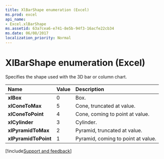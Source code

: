 ```yaml
---
title: XlBarShape enumeration (Excel)
ms.prod: excel
api_name:
- Excel.xlBarShape
ms.assetid: 63a7cea6-e741-8e5b-94f3-16acfe22cb34
ms.date: 06/08/2017
localization_priority: Normal
---
```



# XlBarShape enumeration (Excel)

Specifies the shape used with the 3D bar or column chart.



|Name|Value|Description|
|:-----|:-----|:-----|
| **xlBox**|0|Box.|
| **xlConeToMax**|5|Cone, truncated at value.|
| **xlConeToPoint**|4|Cone, coming to point at value.|
| **xlCylinder**|3|Cylinder.|
| **xlPyramidToMax**|2|Pyramid, truncated at value.|
| **xlPyramidToPoint**|1|Pyramid, coming to point at value.|

[!include[Support and feedback](~/includes/feedback-boilerplate.md)]